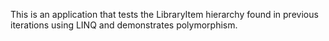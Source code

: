 This is an application that tests the LibraryItem hierarchy found in previous iterations using LINQ and demonstrates polymorphism.
